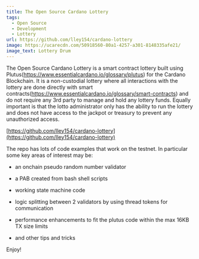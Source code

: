 ```yaml
---
title: The Open Source Cardano Lottery
tags:
  - Open Source
  - Development
  - Lottery
url: https://github.com/lley154/cardano-lottery
image: https://ucarecdn.com/50918560-80a1-4257-a301-8148335afe21/
image_text: Lottery Drum
---
```


The Open Source Cardano Lottery is a smart contract lottery built using Plutus(https://www.essentialcardano.io/glossary/plutus) for the Cardano Blockchain. It is a non-custodial lottery where all interactions with the lottery are done directly with smart contracts(https://www.essentialcardano.io/glossary/smart-contracts) and do not require any 3rd party to manage and hold any lottery funds. Equally important is that the lotto administrator only has the ability to run the lottery and does not have access to the jackpot or treasury to prevent any unauthorized access.

[https://github.com/lley154/cardano-lottery](https://github.com/lley154/cardano-lottery)

The repo has lots of code examples that work on the testnet. In particular some key areas of interest may be:

*   an onchain pseudo random number validator
    
*   a PAB created from bash shell scripts
    
*   working state machine code
    
*   logic splitting between 2 validators by using thread tokens for communication
    
*   performance enhancements to fit the plutus code within the max 16KB TX size limits
    
*   and other tips and tricks
    

Enjoy!
